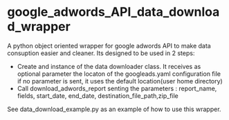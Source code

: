 # google_adwords_API_data_download_wrapper
A python object oriented wrapper for google adwords API to make data consuption easier and cleaner.
Its designed to be used in 2 steps:
- Create and instance of the data downloader class. It receives as optional parameter the locaton of the googleads.yaml configuration file
  if no parameter is sent, it uses the default location(user home directory) 
- Call download_adwords_report senting the parameters : report_name, fields, start_date, end_date, destination_file_path,zip_file

See data_download_example.py as an example of how to use this wrapper.
